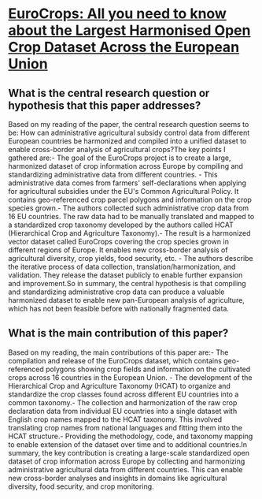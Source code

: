 # [EuroCrops: All you need to know about the Largest Harmonised Open Crop   Dataset Across the European Union](https://arxiv.org/abs/2302.10202)

## What is the central research question or hypothesis that this paper addresses?

Based on my reading of the paper, the central research question seems to be: How can administrative agricultural subsidy control data from different European countries be harmonized and compiled into a unified dataset to enable cross-border analysis of agricultural crops?The key points I gathered are:- The goal of the EuroCrops project is to create a large, harmonized dataset of crop information across Europe by compiling and standardizing administrative data from different countries. - This administrative data comes from farmers' self-declarations when applying for agricultural subsidies under the EU's Common Agricultural Policy. It contains geo-referenced crop parcel polygons and information on the crop species grown.- The authors collected such administrative crop data from 16 EU countries. The raw data had to be manually translated and mapped to a standardized crop taxonomy developed by the authors called HCAT (Hierarchical Crop and Agriculture Taxonomy).- The result is a harmonized vector dataset called EuroCrops covering the crop species grown in different regions of Europe. It enables new cross-border analysis of agricultural diversity, crop yields, food security, etc. - The authors describe the iterative process of data collection, translation/harmonization, and validation. They release the dataset publicly to enable further expansion and improvement.So in summary, the central hypothesis is that compiling and standardizing administrative crop data can produce a valuable harmonized dataset to enable new pan-European analysis of agriculture, which has not been feasible before with nationally fragmented data.


## What is the main contribution of this paper?

Based on my reading, the main contributions of this paper are:- The compilation and release of the EuroCrops dataset, which contains geo-referenced polygons showing crop fields and information on the cultivated crops across 16 countries in the European Union. - The development of the Hierarchical Crop and Agriculture Taxonomy (HCAT) to organize and standardize the crop classes found across different EU countries into a common taxonomy.- The collection and harmonization of the raw crop declaration data from individual EU countries into a single dataset with English crop names mapped to the HCAT taxonomy. This involved translating crop names from national languages and fitting them into the HCAT structure.- Providing the methodology, code, and taxonomy mapping to enable extension of the dataset over time and to additional countries.In summary, the key contribution is creating a large-scale standardized open dataset of crop information across Europe by collecting and harmonizing administrative agricultural data from different countries. This can enable new cross-border analyses and insights in domains like agricultural diversity, food security, and crop monitoring.
